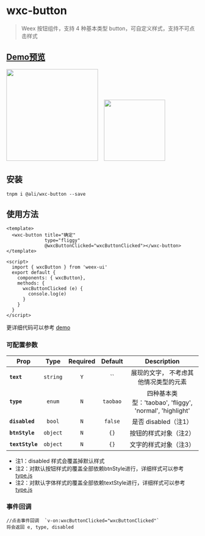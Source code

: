 # wxc-button

> Weex 按钮组件，支持 4 种基本类型 button，可自定义样式，支持不可点击样式

## [Demo预览](https://h5.m.taobao.com/trip/wxc-button/index.html?_wx_tpl=https%3A%2F%2Fh5.m.taobao.com%2Ftrip%2Fwxc-button%2Fdemo%2Findex.native-min.js)

<img src="https://gw.alipayobjects.com/zos/rmsportal/ODkBsXPKnIgpAaFqFnVD.gif" width="240"/>&nbsp;&nbsp;&nbsp;&nbsp;<img src="http://gtms04.alicdn.com/tfs/TB1e69sSpXXXXclXXXXXXXXXXXX-200-200.png" width="160"/>


## 安装

```
tnpm i @ali/wxc-button --save
```

## 使用方法

```
<template>
  <wxc-button title="确定"
              type="fliggy"
              @wxcButtonClicked="wxcButtonClicked"></wxc-button>
</template>

<script>
  import { wxcButton } from 'weex-ui'
  export default {
    components: { wxcButton},
    methods: {
      wxcButtonClicked (e) {
        console.log(e)
      }
    }
  }
</script>
```
更详细代码可以参考 [demo](https://github.com/alibaba/weex-ui/blob/master/button/loading/index.vue)

### 可配置参数
| Prop | Type | Required | Default | Description |
| ---- |:----:|:---:|:-------:| :----------:|
| **`text`** | `string` | `Y` | `` | 展现的文字， 不考虑其他情况类型的元素 |
| **`type`** | `enum` | `N` | `taobao` | 四种基本类型：'taobao', 'fliggy', 'normal', 'highlight' |
| **`disabled`** | `bool` | `N` | `false` | 是否 disabled（注1） |
| **`btnStyle`** | `object` | `N` | `{}` | 按钮的样式对象（注2） |
| **`textStyle`** | `object` | `N` | `{}` | 文字的样式对象（注3） |

* 注1：disabled 样式会覆盖掉默认样式
* 注2：对默认按钮样式的覆盖全部依赖btnStyle进行，详细样式可以参考 [type.js](https://github.com/alibaba/weex-ui/blob/master/packages/wxc-button/type.js)
* 注2：对默认字体样式的覆盖全部依赖textStyle进行，详细样式可以参考 [type.js](https://github.com/alibaba/weex-ui/blob/master/packages/wxc-button/type.js)

### 事件回调
```
//点击事件回调  `v-on:wxcButtonClicked="wxcButtonClicked"`
将会返回 e, type, disabled
```
